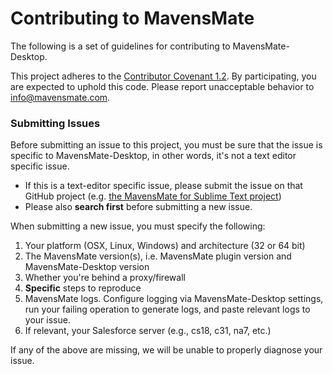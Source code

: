 # Contributing to MavensMate

The following is a set of guidelines for contributing to MavensMate-Desktop.

This project adheres to the [Contributor Covenant 1.2](http://contributor-covenant.org/version/1/2/0).
By participating, you are expected to uphold this code. Please report unacceptable behavior to [info@mavensmate.com](mailto:info@mavensmate.com).

### Submitting Issues

Before submitting an issue to this project, you must be sure that the issue is specific to MavensMate-Desktop, in other words, it's not a text editor specific issue.

- If this is a text-editor specific issue, please submit the issue on that GitHub project (e.g. [the MavensMate for Sublime Text project](https://github.com/joeferraro/MavensMate-SublimeText))
- Please also **search first** before submitting a new issue.

When submitting a new issue, you must specify the following:

1. Your platform (OSX, Linux, Windows) and architecture (32 or 64 bit)
2. The MavensMate version(s), i.e. MavensMate plugin version and MavensMate-Desktop version
3. Whether you're behind a proxy/firewall
4. **Specific** steps to reproduce
5. MavensMate logs. Configure logging via MavensMate-Desktop settings, run your failing operation to generate logs, and paste relevant logs to your issue.
6. If relevant, your Salesforce server (e.g., cs18, c31, na7, etc.)

If any of the above are missing, we will be unable to properly diagnose your issue.
